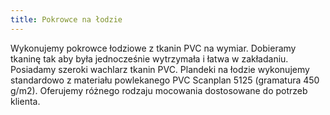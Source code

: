 ```yaml
---
title: Pokrowce na łodzie
---
```


Wykonujemy pokrowce łodziowe z tkanin PVC na wymiar. Dobieramy tkaninę tak aby
była jednocześnie wytrzymała i łatwa w zakładaniu. Posiadamy szeroki wachlarz
tkanin PVC. Plandeki na łodzie wykonujemy standardowo z materiału powlekanego
PVC Scanplan 5125 (gramatura 450 g/m2). Oferujemy różnego rodzaju mocowania
dostosowane do potrzeb klienta.
